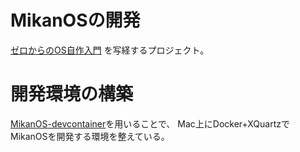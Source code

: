 # MikanOSの開発

[ゼロからのOS自作入門](https://zero.osdev.jp/) を写経するプロジェクト。

# 開発環境の構築

[MikanOS-devcontainer](https://github.com/sarisia/mikanos-devcontainer)を用いることで、
Mac上にDocker+XQuartzでMikanOSを開発する環境を整えている。

